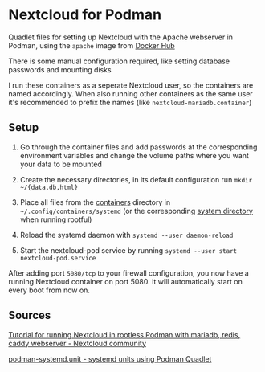 # Nextcloud for Podman

Quadlet files for setting up Nextcloud with the Apache webserver in Podman, using the `apache` image from [Docker Hub](https://hub.docker.com/_/nextcloud/)

There is some manual configuration required, like setting database passwords and mounting disks

I run these containers as a seperate Nextcloud user, so the containers are named accordingly. When also running other containers as the same user it's recommended to prefix the names (like `nextcloud-mariadb.container`)

## Setup

1. Go through the container files and add passwords at the corresponding environment variables and change the volume paths where you want your data to be mounted

2. Create the necessary directories, in its default configuration run `mkdir ~/{data,db,html}`

3. Place all files from the [containers](./containers) directory in `~/.config/containers/systemd` (or the corresponding [system directory](https://docs.podman.io/en/latest/markdown/podman-systemd.unit.5.html#podman-rootful-unit-search-path) when running rootful)

4. Reload the systemd daemon with `systemd --user daemon-reload`

5. Start the nextcloud-pod service by running `systemd --user start nextcloud-pod.service`

After adding port `5080/tcp` to your firewall configuration, you now have a running Nextcloud container on port 5080. It will automatically start on every boot from now on.

## Sources

[Tutorial for running Nextcloud in rootless Podman with mariadb, redis, caddy webserver - Nextcloud community](https://help.nextcloud.com/t/tutorial-for-running-nextcloud-in-rootless-podman-with-mariadb-redis-caddy-webserver-all-behind-a-caddy-reverse-proxy/159216)

[podman-systemd.unit - systemd units using Podman Quadlet](https://docs.podman.io/en/latest/markdown/podman-systemd.unit.5.html#podman-rootful-unit-search-path)
